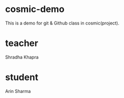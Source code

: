 # cosmic-demo
This is a demo for git & Github class in cosmic(project).

# teacher 
Shradha Khapra

# student
Arin Sharma